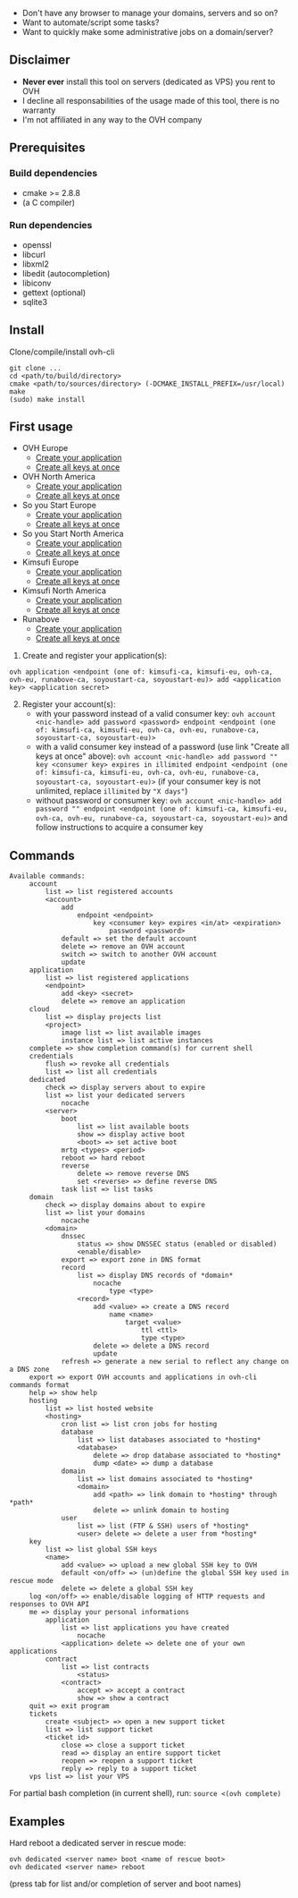 * Don't have any browser to manage your domains, servers and so on?
* Want to automate/script some tasks?
* Want to quickly make some administrative jobs on a domain/server?

## Disclaimer

* **Never ever** install this tool on servers (dedicated as VPS) you rent to OVH
* I decline all responsabilities of the usage made of this tool, there is no warranty
* I'm not affiliated in any way to the OVH company

## Prerequisites

### Build dependencies

* cmake >= 2.8.8
* (a C compiler)

### Run dependencies

* openssl
* libcurl
* libxml2
* libedit (autocompletion)
* libiconv
* gettext (optional)
* sqlite3

## Install

 Clone/compile/install ovh-cli
```
git clone ...
cd <path/to/build/directory>
cmake <path/to/sources/directory> (-DCMAKE_INSTALL_PREFIX=/usr/local)
make
(sudo) make install
```

## First usage

* OVH Europe
    + [Create your application](https://eu.api.ovh.com/createApp/)
    + [Create all keys at once](https://eu.api.ovh.com/createToken/)
* OVH North America
    + [Create your application](https://ca.api.ovh.com/createApp/)
    + [Create all keys at once](https://ca.api.ovh.com/createToken/)
* So you Start Europe
    + [Create your application](https://eu.api.soyoustart.com/createApp/)
    + [Create all keys at once](https://eu.api.soyoustart.com/createToken/)
* So you Start North America
    + [Create your application](https://ca.api.soyoustart.com/createApp/)
    + [Create all keys at once](https://ca.api.soyoustart.com/createToken/)
* Kimsufi Europe
    + [Create your application](https://eu.api.kimsufi.com/createApp/)
    + [Create all keys at once](https://eu.api.kimsufi.com/createToken/)
* Kimsufi North America
    + [Create your application](https://ca.api.kimsufi.com/createApp/)
    + [Create all keys at once](https://ca.api.kimsufi.com/createToken/)
* Runabove
    + [Create your application](https://api.runabove.com/createApp/)
    + [Create all keys at once](https://api.runabove.com/createToken/)


1. Create and register your application(s):
```
ovh application <endpoint (one of: kimsufi-ca, kimsufi-eu, ovh-ca, ovh-eu, runabove-ca, soyoustart-ca, soyoustart-eu)> add <application key> <application secret>
```

2. Register your account(s):
    * with your password instead of a valid consumer key: `ovh account <nic-handle> add password <password> endpoint <endpoint (one of: kimsufi-ca, kimsufi-eu, ovh-ca, ovh-eu, runabove-ca, soyoustart-ca, soyoustart-eu)>`
    * with a valid consumer key instead of a password (use link "Create all keys at once" above): `ovh account <nic-handle> add password "" key <consumer key> expires in illimited endpoint <endpoint (one of: kimsufi-ca, kimsufi-eu, ovh-ca, ovh-eu, runabove-ca, soyoustart-ca, soyoustart-eu)>` (if your consumer key is not unlimited, replace `illimited` by `"X days"`)
    * without password or consumer key: `ovh account <nic-handle> add password "" endpoint <endpoint (one of: kimsufi-ca, kimsufi-eu, ovh-ca, ovh-eu, runabove-ca, soyoustart-ca, soyoustart-eu)>` and follow instructions to acquire a consumer key

## Commands

```
Available commands:
     account
         list => list registered accounts
         <account>
             add
                 endpoint <endpoint>
                     key <consumer key> expires <in/at> <expiration>
                         password <password>
             default => set the default account
             delete => remove an OVH account
             switch => switch to another OVH account
             update
     application
         list => list registered applications
         <endpoint>
             add <key> <secret>
             delete => remove an application
     cloud
         list => display projects list
         <project>
             image list => list available images
             instance list => list active instances
     complete => show completion command(s) for current shell
     credentials
         flush => revoke all credentials
         list => list all credentials
     dedicated
         check => display servers about to expire
         list => list your dedicated servers
             nocache
         <server>
             boot
                 list => list available boots
                 show => display active boot
                 <boot> => set active boot
             mrtg <types> <period>
             reboot => hard reboot
             reverse
                 delete => remove reverse DNS
                 set <reverse> => define reverse DNS
             task list => list tasks
     domain
         check => display domains about to expire
         list => list your domains
             nocache
         <domain>
             dnssec
                 status => show DNSSEC status (enabled or disabled)
                 <enable/disable>
             export => export zone in DNS format
             record
                 list => display DNS records of *domain*
                     nocache
                         type <type>
                 <record>
                     add <value> => create a DNS record
                         name <name>
                             target <value>
                                 ttl <ttl>
                                 type <type>
                     delete => delete a DNS record
                     update
             refresh => generate a new serial to reflect any change on a DNS zone
     export => export OVH accounts and applications in ovh-cli commands format
     help => show help
     hosting
         list => list hosted website
         <hosting>
             cron list => list cron jobs for hosting
             database
                 list => list databases associated to *hosting*
                 <database>
                     delete => drop database associated to *hosting*
                     dump <date> => dump a database
             domain
                 list => list domains associated to *hosting*
                 <domain>
                     add <path> => link domain to *hosting* through *path*
                     delete => unlink domain to hosting
             user
                 list => list (FTP & SSH) users of *hosting*
                 <user> delete => delete a user from *hosting*
     key
         list => list global SSH keys
         <name>
             add <value> => upload a new global SSH key to OVH
             default <on/off> => (un)define the global SSH key used in rescue mode
             delete => delete a global SSH key
     log <on/off> => enable/disable logging of HTTP requests and responses to OVH API
     me => display your personal informations
         application
             list => list applications you have created
                 nocache
             <application> delete => delete one of your own applications
         contract
             list => list contracts
                 <status>
             <contract>
                 accept => accept a contract
                 show => show a contract
     quit => exit program
     tickets
         create <subject> => open a new support ticket
         list => list support ticket
         <ticket id>
             close => close a support ticket
             read => display an entire support ticket
             reopen => reopen a support ticket
             reply => reply to a support ticket
     vps list => list your VPS

```

For partial bash completion (in current shell), run: `source <(ovh complete)`

## Examples

Hard reboot a dedicated server in rescue mode:
```
ovh dedicated <server name> boot <name of rescue boot>
ovh dedicated <server name> reboot
```
(press tab for list and/or completion of server and boot names)

